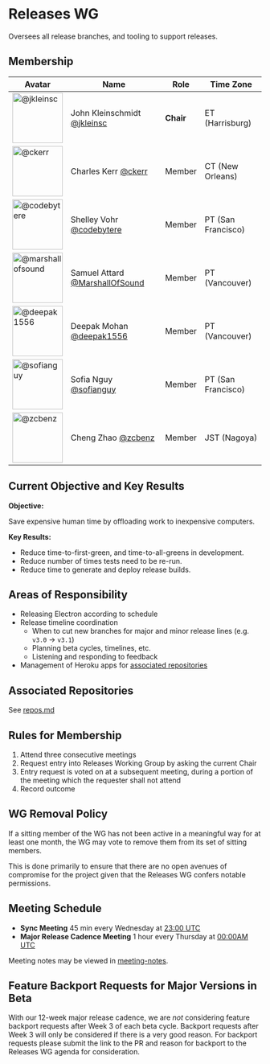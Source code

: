 # Releases WG

Oversees all release branches, and tooling to support releases.

## Membership

| Avatar | Name | Role | Time Zone |
| -------------------------------------------|----------------------|----------------------------| -------- |
| <img src="https://github.com/jkleinsc.png" width=100 alt="@jkleinsc">  | John Kleinschmidt [@jkleinsc](https://github.com/jkleinsc) | **Chair** | ET (Harrisburg) |
| <img src="https://github.com/ckerr.png" width=100 alt="@ckerr">  | Charles Kerr [@ckerr](https://github.com/ckerr) | Member | CT (New Orleans) |
| <img src="https://github.com/codebytere.png" width=100 alt="@codebytere">  | Shelley Vohr [@codebytere](https://github.com/codebytere) | Member | PT (San Francisco) |
| <img src="https://github.com/marshallofsound.png" width=100 alt="@marshallofsound">  | Samuel Attard [@MarshallOfSound](https://github.com/marshallofsound) | Member | PT (Vancouver) |
| <img src="https://github.com/deepak1556.png" width=100 alt="@deepak1556">  | Deepak Mohan [@deepak1556](https://github.com/deepak1556) | Member | PT (Vancouver) |
| <img src="https://github.com/sofianguy.png" width=100 alt="@sofianguy">  | Sofia Nguy [@sofianguy](https://github.com/sofianguy) | Member | PT (San Francisco) |
| <img src="https://github.com/zcbenz.png" width=100 alt="@zcbenz">  | Cheng Zhao [@zcbenz](https://github.com/zcbenz) | Member | JST (Nagoya) |

## Current Objective and Key Results
**Objective:**

Save expensive human time by offloading work to inexpensive computers.

**Key Results:**
* Reduce time-to-first-green, and time-to-all-greens in development.
* Reduce number of times tests need to be re-run.
* Reduce time to generate and deploy release builds.

## Areas of Responsibility

* Releasing Electron according to schedule
* Release timeline coordination
  * When to cut new branches for major and minor release lines (e.g. `v3.0` -> `v3.1`)
  * Planning beta cycles, timelines, etc.
  * Listening and responding to feedback
* Management of Heroku apps for [associated repositories](#associated-repositories)

## Associated Repositories

See [repos.md](repos.md)

## Rules for Membership

1. Attend three consecutive meetings
2. Request entry into Releases Working Group by asking the current Chair
3. Entry request is voted on at a subsequent meeting, during a portion of the meeting which the requester shall not attend
4. Record outcome

## WG Removal Policy

If a sitting member of the WG has not been active in a meaningful way for at least one month, the WG may vote to remove them from its set of sitting members.

This is done primarily to ensure that there are no open avenues of compromise for the project given that the Releases WG confers notable permissions.

## Meeting Schedule

* **Sync Meeting** 45 min every Wednesday at [23:00 UTC](https://duckduckgo.com/?q=23%3A00+UTC&ia=answer)
* **Major Release Cadence Meeting** 1 hour every Thursday at [00:00AM UTC](https://duckduckgo.com/?q=00%3A00+UTC&ia=answer)

Meeting notes may be viewed in [meeting-notes](meeting-notes).

## Feature Backport Requests for Major Versions in Beta
With our 12-week major release cadence, we are _not_ considering feature backport requests after Week 3 of each beta cycle. Backport requests after Week 3 will only be considered if there is a very good reason. For backport requests please submit the link to the PR and reason for backport to the Releases WG agenda for consideration.
